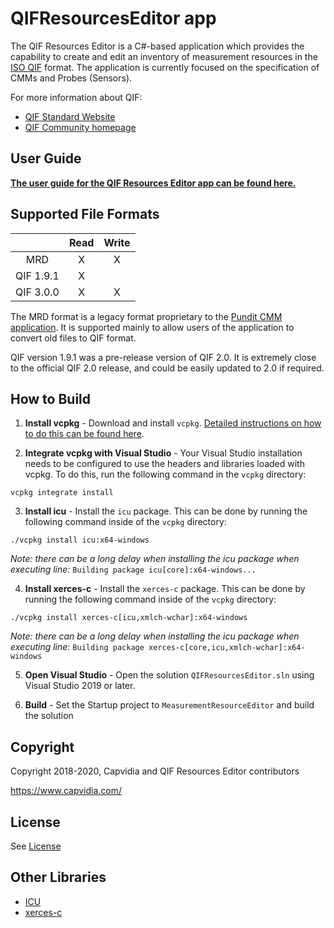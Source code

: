 # QIFResourcesEditor app

The QIF Resources Editor is a C#-based application which provides the capability to create and edit an inventory of measurement resources in the [ISO QIF](https://www.iso.org/standard/77461.html) format. The application is currently focused on the specification of CMMs and Probes (Sensors). 

For more information about QIF: 

* [QIF Standard Website](https://www.qifstandards.org)
* [QIF Community homepage](https://qualityinformationframework.github.io/)

## User Guide

**[The user guide for the QIF Resources Editor app can be found here.](doc/)**

## Supported File Formats

|   | Read  | Write  |
|:-:|:-:|:-:|
| MRD  | X  |  X |
| QIF 1.9.1  | X  |   |
| QIF 3.0.0  | X  | X  |

The MRD format is a legacy format proprietary to the [Pundit CMM application](https://www.capvidia.com/products/pundit).  It is supported mainly to allow users of the application to convert old files to QIF format.

QIF version 1.9.1 was a pre-release version of QIF 2.0. It is extremely close to the official QIF 2.0 release, and could be easily updated to 2.0 if required. 

## How to Build

1. **Install vcpkg** - Download and install `vcpkg`. [Detailed instructions on how to do this can be found here](https://github.com/microsoft/vcpkg). 

2. **Integrate vcpkg with Visual Studio** - Your Visual Studio installation needs to be configured to use the headers and libraries loaded with vcpkg. To do this, run the following command in the `vcpkg` directory:
```
vcpkg integrate install
```

3. **Install icu** - Install the `icu` package. This can be done by running the following command inside of the `vcpkg` directory: 
```
./vcpkg install icu:x64-windows
```
_Note: there can be a long delay when installing the icu package when executing line:_ `Building package icu[core]:x64-windows...`

4. **Install xerces-c** - Install the `xerces-c` package. This can be done by running the following command inside of the `vcpkg` directory: 
```
./vcpkg install xerces-c[icu,xmlch-wchar]:x64-windows
```
_Note: there can be a long delay when installing the icu package when executing line:_ `Building package xerces-c[core,icu,xmlch-wchar]:x64-windows`

5. **Open Visual Studio** - Open the solution `QIFResourcesEditor.sln` using Visual Studio 2019 or later. 

6. **Build** - Set the Startup project to `MeasurementResourceEditor` and build the solution

## Copyright

Copyright 2018-2020, Capvidia and QIF Resources Editor contributors

https://www.capvidia.com/

## License

See [License](LICENSE.md)

## Other Libraries

* [ICU](http://site.icu-project.org/home)
* [xerces-c](https://xerces.apache.org/xerces-c/)
